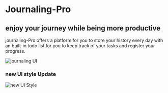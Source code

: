 # Journaling-Pro

## enjoy your journey while being more productive

journaling-Pro offers a platform for you to store your history every day
with an built-in todo list for you to keep track of your tasks
and register your progress.

![journaling UI](https://i.imgur.com/eHJzaDl.png)

### new UI style Update

![new UI Style](https://i.imgur.com/iOgVTcr.png)


